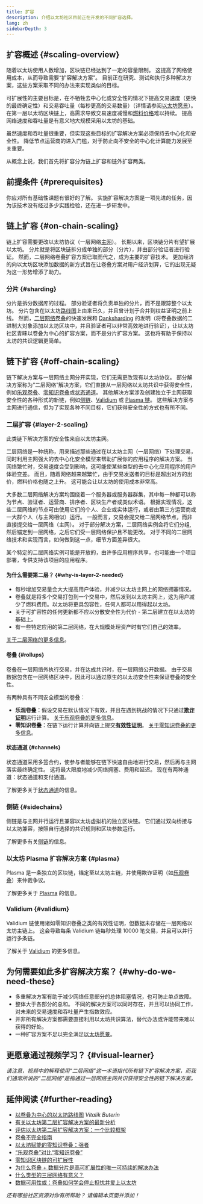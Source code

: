 ```yaml
---
title: 扩容
description: 介绍以太坊社区目前正在开发的不同扩容选择。
lang: zh
sidebarDepth: 3
---
```


## 扩容概述 {#scaling-overview}

随着以太坊使用人数增加，区块链已经达到了一定的容量限制。 这提高了网络使用成本，从而导致需要“扩容解决方案”。 目前正在研究、测试和执行多种解决方案，这些方案采取不同的办法来实现类似的目标。

可扩展性的主要目标是，在不牺牲去中心化或安全性的情况下提高交易速度（更快的最终确定性）和交易吞吐量（每秒更高的交易数量）（详情请参阅[以太坊愿景](/roadmap/vision/)）。 在第一层以太坊区块链上，高需求导致交易速度减慢和[燃料价格](/developers/docs/gas/)难以持续。 提高网络速度和吞吐量是有意义地大规模采用以太坊的基础。

虽然速度和吞吐量很重要，但实现这些目标的扩容解决方案必须保持去中心化和安全性。 降低节点运营商的进入门槛，对于防止向不安全的中心化计算能力发展至关重要。

从概念上说，我们首先将扩容分为链上扩容和链外扩容两类。

## 前提条件 {#prerequisites}

你应对所有基础性课题有很好的了解。 实施扩容解决方案是一项先进的任务，因为该技术没有经过多少实践检验，还在进一步研发中。

## 链上扩容 {#on-chain-scaling}

链上扩容需要更改以太坊协议（一层网络[主网](/glossary/#mainnet)）。 长期以来，区块链分片有望扩展以太坊。 分片就是将区块链拆分成单独的部分（分片），并由部分验证者进行验证。 然而，二层网络卷叠扩容方案已取而代之，成为主要的扩容技术。 更加经济的向以太坊区块添加数据的新方式旨在让卷叠方案对用户经济划算，它的出现无疑为这一形势增添了助力。

### 分片 {#sharding}

分片是拆分数据库的过程。 部分验证者将负责单独的分片，而不是跟踪整个以太坊。 分片包含在以太坊[路线图](/roadmap/)上由来已久，并且曾计划于合并到权益证明之前上线。 然而，[二层网络卷叠](#layer-2-scaling)的快速发展和 [Danksharding](/roadmap/danksharding) 的发明（将卷叠数据的二进制大对象添加以太坊区块中，并且验证者可以非常高效地进行验证），让以太坊社区青睐以卷叠为中心的扩容方案，而不是分片扩容方案。 这也将有助于保持以太坊的共识逻辑更简单。

## 链下扩容 {#off-chain-scaling}

链下解决方案与一层网络主网分开实现，它们无需更改现有以太坊协议。 部分解决方案称为“二层网络”解决方案，它们直接从一层网络以太坊共识中获得安全性，例如[乐观卷叠](/developers/docs/scaling/optimistic-rollups/)、[零知识卷叠](/developers/docs/scaling/zk-rollups/)或[状态通道](/developers/docs/scaling/state-channels/)。 其他解决方案涉及创建独立于主网获取安全性的各种形式的新链，例如[侧链](#sidechains)、[Validium](#validium) 或 [Plasma 链](#plasma)。 这些解决方案与主网进行通信，但为了实现各种不同目标，它们获得安全性的方式也有所不同。

### 二层扩容 {#layer-2-scaling}

此类链下解决方案的安全性来自以太坊主网。

二层网络是一种统称，用来描述那些通过在以太坊主网（一层网络）下处理交易，同时利用主网强大的去中心化安全模型来帮助扩展你的应用程序的解决方案。 当网络繁忙时，交易速度会受到影响，这可能使某些类型的去中心化应用程序的用户体验变差。 而且，随着网络越来越繁忙，由于交易发送者的目标是超出对方的出价，燃料价格也随之上升。 这可能会让以太坊的使用成本非常高。

大多数二层网络解决方案均围绕着一个服务器或服务器群集，其中每一种都可以称为节点、验证者、运营商、排序者、区块生产者或类似术语。 根据实现情况，这些二层网络的节点可由使用它们的个人、企业或实体运行，或者由第三方运营商或一大群个人（与主网相似）运行。 一般而言，交易会提交给二层网络节点，而非直接提交给一层网络（主网）。 对于部分解决方案，二层网络实例会将它们分组,然后锚定到一层网络，之后它们受一层网络保护且不能更改。 对于不同的二层网络技术和实现而言，如何做到这一点，细节方面差异很大。

某个特定的二层网络实例可能是开放的，由许多应用程序共享，也可能由一个项目部署，专供支持该项目的应用程序。

#### 为什么需要第二层？ {#why-is-layer-2-needed}

- 每秒增加交易量会大大提高用户体验，并减少以太坊主网上的网络拥塞情况。
- 卷叠就是将多个交易打包到一个交易中，然后发到以太坊主网上，这为用户减少了燃料费用。以太坊将更具包容性，任何人都可以用得起以太坊。
- 关于可扩容性的任何更新都不应以分散安全性为代价 - 第二层建立在以太坊的基础上。
- 有一些特定应用的第二层网络，在大规模处理资产时有它们自己的效率。

[关于二层网络的更多信息](/layer-2/)。

#### 卷叠 {#rollups}

卷叠在一层网络外执行交易，并在达成共识时，在一层网络公开数据。 由于交易数据包含在一层网络区块中，因此可以通过原生的以太坊安全性来保证卷叠的安全性。

有两种具有不同安全模型的卷叠：

- **乐观卷叠**：假设交易在默认情况下有效，并且在遇到挑战的情况下只通过[**欺诈证明**](/glossary/#fraud-proof)运行计算。 [关于乐观卷叠的更多信息](/developers/docs/scaling/optimistic-rollups/)。
- **零知识卷叠**：在链下运行计算并向链上提交[**有效性证明**](/glossary/#validity-proof)。 [关于零知识卷叠的更多信息](/developers/docs/scaling/zk-rollups/)。

#### 状态通道 {#channels}

状态通道采用多签合约，使参与者能够在链下快速自由地进行交易，然后再与主网落实最终确定性。 这将最大限度地减少网络拥塞、费用和延迟。 现在有两种通道：状态通道和支付通道。

了解更多关于[状态通道](/developers/docs/scaling/state-channels/)的信息。

### 侧链 {#sidechains}

侧链是与主网并行运行且兼容以太坊虚拟机的独立区块链。 它们通过双向桥接与以太坊兼容，按照自行选择的共识规则和区块参数运行。

了解更多有关[侧链](/developers/docs/scaling/sidechains/)的信息。

### 以太坊 Plasma 扩容解决方案 {#plasma}

Plasma 是一条独立的区块链，锚定至以太坊主链，并使用欺诈证明（如[乐观卷叠](/developers/docs/scaling/optimistic-rollups/)）来仲裁争议。

了解更多关于 [Plasma](/developers/docs/scaling/plasma/) 的信息。

### Validium {#validium}

Validium 链使用诸如零知识卷叠之类的有效性证明，但数据未存储在一层网络以太坊主链上。 这会导致每条 Validium 链每秒处理 10000 笔交易，并且可以并行运行多条链。

了解关于 [Validium](/developers/docs/scaling/validium/) 的更多信息。

## 为何需要如此多扩容解决方案？ {#why-do-we-need-these}

- 多重解决方案有助于减少网络任意部分的总体阻塞情况，也可防止单点故障。
- 整体大于各部分的总和。 不同的解决方案可以同时存在，并且可以协同工作，对未来的交易速度和吞吐量产生指数效应。
- 并非所有解决方案都需要直接利用以太坊共识算法，替代办法或许能带来难以获得的好处。
- 一种扩容方案不足以完全满足[以太坊愿景](/roadmap/vision/)。

## 更愿意通过视频学习？ {#visual-learner}

<YouTube id="BgCgauWVTs0" />

_请注意，视频中的解释使用“二层网络”这一术语指代所有链下扩容解决方案，而我们通常所说的“二层网络”是指通过一层网络主网共识获得安全性的链下解决方案。_

<YouTube id="7pWxCklcNsU" />

## 延伸阅读 {#further-reading}

- [以卷叠为中心的以太坊路线图](https://ethereum-magicians.org/t/a-rollup-centric-ethereum-roadmap/4698) _Vitalik Buterin_
- [有关以太坊第二层扩容解决方案的最新分析](https://www.l2beat.com/)
- [评估以太坊第二层扩容解决方案：一个比较框架](https://medium.com/matter-labs/evaluating-ethereum-l2-scaling-solutions-a-comparison-framework-b6b2f410f955)
- [卷叠不完全指南](https://vitalik.eth.limo/general/2021/01/05/rollup.html)
- [以太坊赋能的零知识卷叠：强者](https://hackmd.io/@canti/rkUT0BD8K)
- [“乐观卷叠”对比“零知识卷叠”](https://limechain.tech/blog/optimistic-rollups-vs-zk-rollups/)
- [零知识区块链的可扩展性](https://ethworks.io/assets/download/zero-knowledge-blockchain-scaling-ethworks.pdf)
- [为什么卷叠 + 数据分片是高可扩展性的唯一可持续的解决办法](https://polynya.medium.com/why-rollups-data-shards-are-the-only-sustainable-solution-for-high-scalability-c9aabd6fbb48)
- [什么类型的三层网络有意义？](https://vitalik.eth.limo/general/2022/09/17/layer_3.html)
- [数据可用性或：卷叠如何学会停止担忧并爱上以太坊](https://ethereum2077.substack.com/p/data-availability-in-ethereum-rollups)

_还有哪些社区资源对你有所帮助？ 请编辑本页面并添加！_
